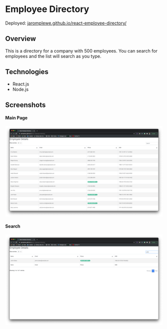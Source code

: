 # Employee Directory

Deployed: [jaromplewe.github.io/react-employee-directory/](jaromplewe.github.io/react-employee-directory/)

## Overview

This is a directory for a company with 500 employees. You can search for employees and the list will search as you type.

## Technologies

* React.js
* Node.js

## Screenshots

#### Main Page
![mainpage](./screenshots/mainpage.png)

#### Search
![search](./screenshots/search.png)